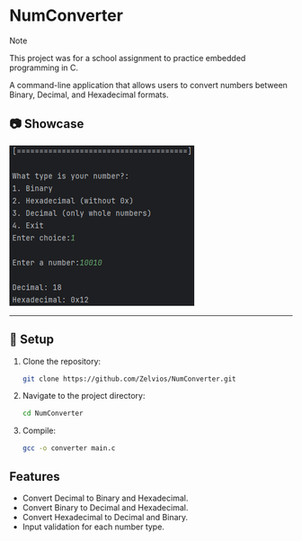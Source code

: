 # NumConverter
> [!NOTE]
> This project was for a school assignment to practice embedded programming in C.

A command-line application that allows users to convert numbers between Binary, Decimal, and Hexadecimal formats.
## 📷 Showcase
![design.png](Screenshots/design.png)
___

## 🔧 Setup

1. Clone the repository:
    ```bash
    git clone https://github.com/Zelvios/NumConverter.git
    ```

2. Navigate to the project directory:
    ```bash
    cd NumConverter
    ```

3. Compile:
    ```bash
    gcc -o converter main.c
    ```


## Features

- Convert Decimal to Binary and Hexadecimal.
- Convert Binary to Decimal and Hexadecimal.
- Convert Hexadecimal to Decimal and Binary.
- Input validation for each number type.